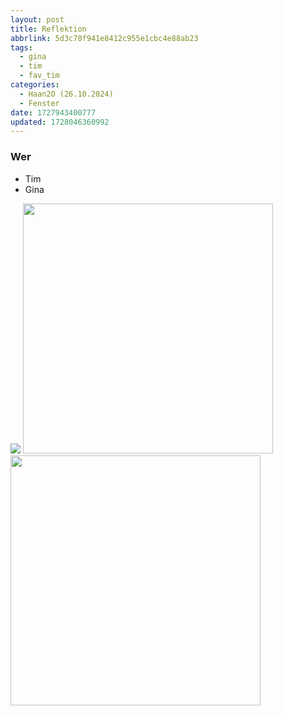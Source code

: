 ```yaml
---
layout: post
title: Reflektion
abbrlink: 5d3c70f941e8412c955e1cbc4e88ab23
tags:
  - gina
  - tim
  - fav_tim
categories:
  - Haan2O (26.10.2024)
  - Fenster
date: 1727943400777
updated: 1728046360992
---
```


### Wer

- Tim
- Gina

<img src=":/ffdaaa9422424109a9206902eb17788e" widht="400"/>
<img src=":/3c1cfa676d274f009b21936104534f24" width="400"/>
<img src=":/a5f2ef4ce8ba43e9a70845ebfd014361" width="400"/>
